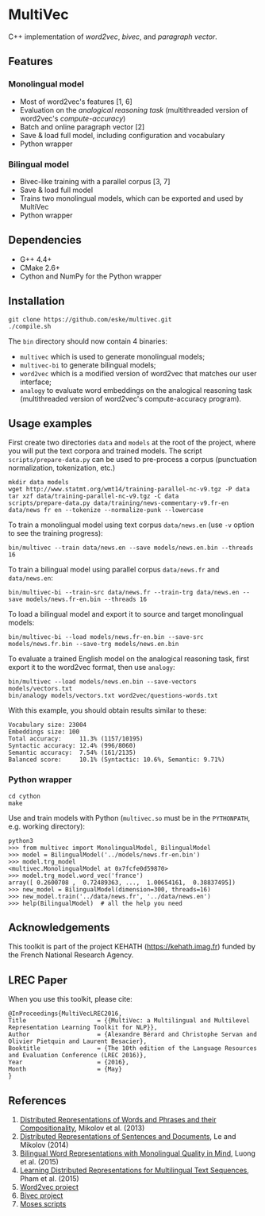 # MultiVec
C++ implementation of *word2vec*, *bivec*, and *paragraph vector*.

## Features

### Monolingual model
* Most of word2vec's features [1, 6]
* Evaluation on the *analogical reasoning task* (multithreaded version of word2vec's *compute-accuracy*)
* Batch and online paragraph vector [2]
* Save & load full model, including configuration and vocabulary
* Python wrapper

### Bilingual model
* Bivec-like training with a parallel corpus [3, 7]
* Save & load full model
* Trains two monolingual models, which can be exported and used by MultiVec
* Python wrapper

## Dependencies
* G++ 4.4+
* CMake 2.6+
* Cython and NumPy for the Python wrapper

## Installation

    git clone https://github.com/eske/multivec.git
    ./compile.sh

The `bin` directory should now contain 4 binaries:
* `multivec` which is used to generate monolingual models;
* `multivec-bi` to generate bilingual models;
* `word2vec` which is a modified version of word2vec that matches our user interface;
* `analogy` to evaluate word embeddings on the analogical reasoning task (multithreaded version of word2vec's compute-accuracy program).

## Usage examples
First create two directories `data` and `models` at the root of the project, where you will put the text corpora and trained models.
The script `scripts/prepare-data.py` can be used to pre-process a corpus (punctuation normalization, tokenization, etc.)

    mkdir data models
    wget http://www.statmt.org/wmt14/training-parallel-nc-v9.tgz -P data
    tar xzf data/training-parallel-nc-v9.tgz -C data
    scripts/prepare-data.py data/training/news-commentary-v9.fr-en data/news fr en --tokenize --normalize-punk --lowercase

To train a monolingual model using text corpus `data/news.en` (use `-v` option to see the training progress):

    bin/multivec --train data/news.en --save models/news.en.bin --threads 16

To train a bilingual model using parallel corpus `data/news.fr` and `data/news.en`:

    bin/multivec-bi --train-src data/news.fr --train-trg data/news.en --save models/news.fr-en.bin --threads 16

To load a bilingual model and export it to source and target monolingual models:

    bin/multivec-bi --load models/news.fr-en.bin --save-src models/news.fr.bin --save-trg models/news.en.bin

To evaluate a trained English model on the analogical reasoning task, first export it to the word2vec format, then use `analogy`:

    bin/multivec --load models/news.en.bin --save-vectors models/vectors.txt
    bin/analogy models/vectors.txt word2vec/questions-words.txt

With this example, you should obtain results similar to these:

    Vocabulary size: 23004
    Embeddings size: 100
    Total accuracy:     11.3% (1157/10195)
    Syntactic accuracy: 12.4% (996/8060)
    Semantic accuracy:  7.54% (161/2135)
    Balanced score:     10.1% (Syntactic: 10.6%, Semantic: 9.71%)

### Python wrapper

    cd cython
    make

Use and train models with Python (`multivec.so` must be in the `PYTHONPATH`, e.g. working directory):

    python3
    >>> from multivec import MonolingualModel, BilingualModel
    >>> model = BilingualModel('../models/news.fr-en.bin')
    >>> model.trg_model
    <multivec.MonolingualModel at 0x7fcfe0d59870>
    >>> model.trg_model.word_vec('france')
    array([ 0.2600708 ,  0.72489363, ...,  1.00654161,  0.38837495])
    >>> new_model = BilingualModel(dimension=300, threads=16)
    >>> new_model.train('../data/news.fr', '../data/news.en')
    >>> help(BilingualModel)  # all the help you need

## Acknowledgements

This toolkit is part of the project KEHATH (https://kehath.imag.fr) funded by the French National Research Agency.

## LREC Paper

When you use this toolkit, please cite:

    @InProceedings{MultiVecLREC2016,
    Title                    = {{MultiVec: a Multilingual and Multilevel Representation Learning Toolkit for NLP}},
    Author                   = {Alexandre Bérard and Christophe Servan and Olivier Pietquin and Laurent Besacier},
    Booktitle                = {The 10th edition of the Language Resources and Evaluation Conference (LREC 2016)},
    Year                     = {2016},
    Month                    = {May}
    }

## References
1. [Distributed Representations of Words and Phrases and their Compositionality](http://arxiv.org/abs/1310.4546), Mikolov et al. (2013)
2. [Distributed Representations of Sentences and Documents](http://arxiv.org/abs/1405.4053), Le and Mikolov (2014)
3. [Bilingual Word Representations with Monolingual Quality in Mind](http://stanford.edu/~lmthang/bivec/), Luong et al. (2015)
4. [Learning Distributed Representations for Multilingual Text Sequences](http://www.aclweb.org/anthology/W15-1512), Pham et al. (2015)
5. [Word2vec project](https://code.google.com/p/word2vec/)
6. [Bivec project](http://stanford.edu/~lmthang/bivec/)
7. [Moses scripts](http://www.statmt.org/moses/)
